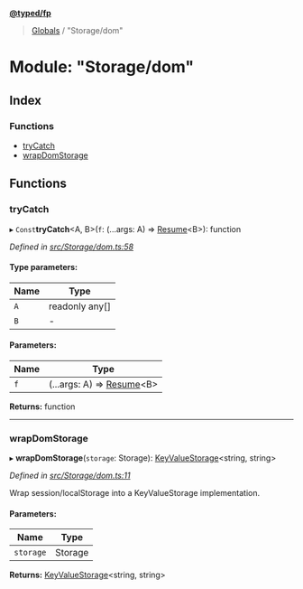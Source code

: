 **[@typed/fp](../README.md)**

> [Globals](../globals.md) / "Storage/dom"

# Module: "Storage/dom"

## Index

### Functions

* [tryCatch](_storage_dom_.md#trycatch)
* [wrapDomStorage](_storage_dom_.md#wrapdomstorage)

## Functions

### tryCatch

▸ `Const`**tryCatch**\<A, B>(`f`: (...args: A) => [Resume](_resume_resume_.md#resume)\<B>): function

*Defined in [src/Storage/dom.ts:58](https://github.com/TylorS/typed-fp/blob/ac98ca1/src/Storage/dom.ts#L58)*

#### Type parameters:

Name | Type |
------ | ------ |
`A` | readonly any[] |
`B` | - |

#### Parameters:

Name | Type |
------ | ------ |
`f` | (...args: A) => [Resume](_resume_resume_.md#resume)\<B> |

**Returns:** function

___

### wrapDomStorage

▸ **wrapDomStorage**(`storage`: Storage): [KeyValueStorage](_storage_keyvaluestorage_.md#keyvaluestorage)\<string, string>

*Defined in [src/Storage/dom.ts:11](https://github.com/TylorS/typed-fp/blob/ac98ca1/src/Storage/dom.ts#L11)*

Wrap session/localStorage into a KeyValueStorage implementation.

#### Parameters:

Name | Type |
------ | ------ |
`storage` | Storage |

**Returns:** [KeyValueStorage](_storage_keyvaluestorage_.md#keyvaluestorage)\<string, string>
